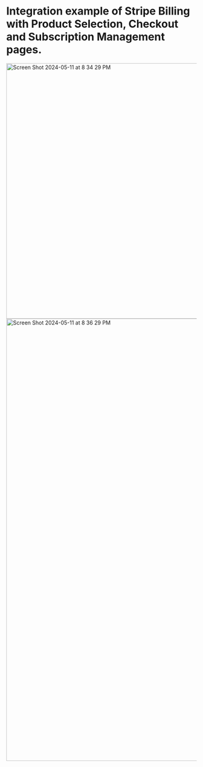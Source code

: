 # Integration example of Stripe Billing with Product Selection, Checkout and Subscription Management pages. 

<img width="675" alt="Screen Shot 2024-05-11 at 8 34 29 PM" src="https://github.com/conor32/Stripe-Billing-Example/assets/151803050/355cca5c-792f-46dd-826a-723b3c26efae">



<img width="1169" alt="Screen Shot 2024-05-11 at 8 36 29 PM" src="https://github.com/conor32/Stripe-Billing-Example/assets/151803050/265443a9-5e97-4de2-9876-115c2ea30cf4">
